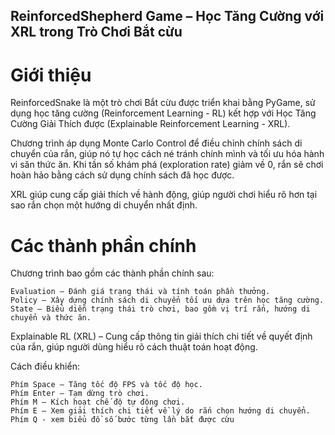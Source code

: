 ## ReinforcedShepherd Game – Học Tăng Cường với XRL trong Trò Chơi Bắt cừu
# Giới thiệu

ReinforcedSnake là một trò chơi Bắt cừu được triển khai bằng PyGame, sử dụng học tăng cường (Reinforcement Learning - RL) kết hợp với Học Tăng Cường Giải Thích được (Explainable Reinforcement Learning - XRL).

Chương trình áp dụng Monte Carlo Control để điều chỉnh chính sách di chuyển của rắn, giúp nó tự học cách né tránh chính mình và tối ưu hóa hành vi săn thức ăn. Khi tần số khám phá (exploration rate) giảm về 0, rắn sẽ chơi hoàn hảo bằng cách sử dụng chính sách đã học được.

XRL giúp cung cấp giải thích về hành động, giúp người chơi hiểu rõ hơn tại sao rắn chọn một hướng di chuyển nhất định.

# Các thành phần chính
Chương trình bao gồm các thành phần chính sau:

    Evaluation – Đánh giá trạng thái và tính toán phần thưởng.
    Policy – Xây dựng chính sách di chuyển tối ưu dựa trên học tăng cường.
    State – Biểu diễn trạng thái trò chơi, bao gồm vị trí rắn, hướng di chuyển và thức ăn.

Explainable RL (XRL) – Cung cấp thông tin giải thích chi tiết về quyết định của rắn, giúp người dùng hiểu rõ cách thuật toán hoạt động.

Cách điều khiển:

    Phím Space – Tăng tốc độ FPS và tốc độ học.
    Phím Enter – Tạm dừng trò chơi.
    Phím M – Kích hoạt chế độ tự động chơi.
    Phím E – Xem giải thích chi tiết về lý do rắn chọn hướng di chuyển.
    Phím Q - xem biểu đồ số bước từng lần bắt được cừu

